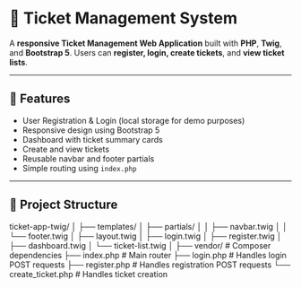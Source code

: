 # 🎫 Ticket Management System

A **responsive Ticket Management Web Application** built with **PHP**, **Twig**, and **Bootstrap 5**. Users can **register, login, create tickets**, and **view ticket lists**.

---

## 🌟 Features

- User Registration & Login (local storage for demo purposes)
- Responsive design using Bootstrap 5
- Dashboard with ticket summary cards
- Create and view tickets
- Reusable navbar and footer partials
- Simple routing using `index.php`

---

## 📁 Project Structure

ticket-app-twig/
│
├── templates/
│ ├── partials/
│ │ ├── navbar.twig
│ │ └── footer.twig
│ ├── layout.twig
│ ├── login.twig
│ ├── register.twig
│ ├── dashboard.twig
│ └── ticket-list.twig
│
├── vendor/ # Composer dependencies
├── index.php # Main router
├── login.php # Handles login POST requests
├── register.php # Handles registration POST requests
└── create_ticket.php # Handles ticket creation